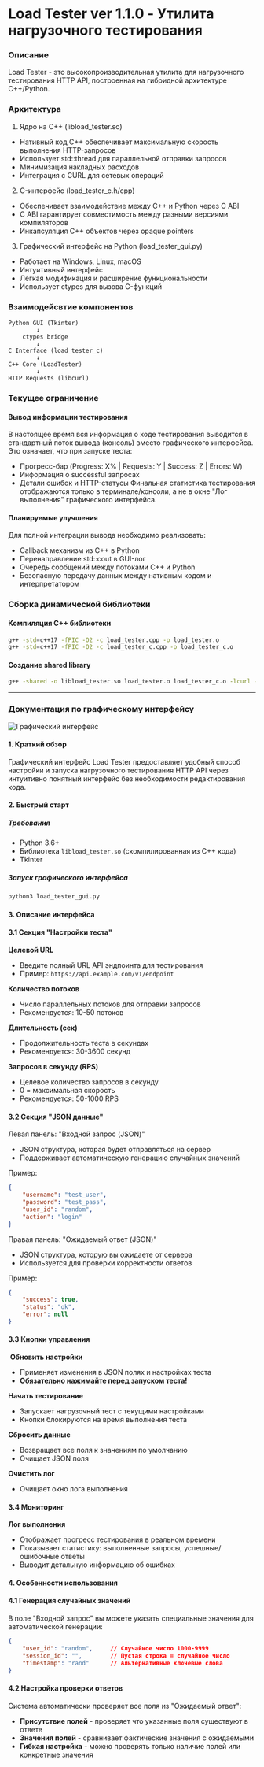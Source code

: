 
# Load Tester ver 1.1.0 - Утилита нагрузочного тестирования

### Описание

Load Tester - это высокопроизводительная утилита для нагрузочного тестирования HTTP API, построенная на гибридной архитектуре C++/Python.

### Архитектура

1. Ядро на C++ (libload_tester.so)
- Нативный код C++ обеспечивает максимальную скорость выполнения HTTP-запросов
- Использует std::thread для параллельной отправки запросов
- Минимизация накладных расходов
- Интеграция с CURL для сетевых операций

2. C-интерфейс (load_tester_c.h/cpp)
- Обеспечивает взаимодействие между C++ и Python через C ABI
- C ABI гарантирует совместимость между разными версиями компиляторов
- Инкапсуляция C++ объектов через opaque pointers

3. Графический интерфейс на Python (load_tester_gui.py)
- Работает на Windows, Linux, macOS
- Интуитивный интерфейс
- Легкая модификация и расширение функциональности
- Использует ctypes для вызова C-функций

### Взаимодейсвтие компонентов

```text
Python GUI (Tkinter)
        ↓
    ctypes bridge
        ↓
C Interface (load_tester_c)
        ↓
C++ Core (LoadTester)
        ↓
HTTP Requests (libcurl)
```
### Текущее ограничение
#### Вывод информации тестирования
В настоящее время вся информация о ходе тестирования выводится в стандартный поток вывода (консоль) вместо графического интерфейса.
Это означает, что при запуске теста:
- Прогресс-бар (Progress: X% | Requests: Y | Success: Z | Errors: W)
- Информация о successful запросах
- Детали ошибок и HTTP-статусы
Финальная статистика тестирования отображаются только в терминале/консоли, а не в окне "Лог выполнения" графического интерфейса.

#### Планируемые улучшения
Для полной интеграции вывода необходимо реализовать:
- Callback механизм из C++ в Python
- Перенаправление std::cout в GUI-лог
- Очередь сообщений между потоками C++ и Python
- Безопасную передачу данных между нативным кодом и интерпретатором

### Сборка динамической библиотеки

#### Компиляция C++ библиотеки
```bash
g++ -std=c++17 -fPIC -O2 -c load_tester.cpp -o load_tester.o
g++ -std=c++17 -fPIC -O2 -c load_tester_c.cpp -o load_tester_c.o
```

#### Создание shared library
```bash
g++ -shared -o libload_tester.so load_tester.o load_tester_c.o -lcurl -ljsoncpp -lpthread
```
---
### Документация по графическому интерфейсу 

![Графический интерфейс](./GUI_image.PNG)

#### 1. Краткий обзор

Графический интерфейс Load Tester предоставляет удобный способ настройки и запуска нагрузочного тестирования HTTP API через интуитивно понятный интерфейс без необходимости редактирования кода.
#### 2. Быстрый старт
##### Требования
- Python 3.6+
- Библиотека `libload_tester.so` (скомпилированная из C++ кода)
- Tkinter
##### Запуск графического интерфейса
```bash
python3 load_tester_gui.py
```
#### 3. Описание интерфейса

#### 3.1 Секция "Настройки теста"

**Целевой URL**
- Введите полный URL API эндпоинта для тестирования
- Пример: `https://api.example.com/v1/endpoint`    

**Количество потоков**
- Число параллельных потоков для отправки запросов
- Рекомендуется: 10-50 потоков

**Длительность (сек)**
- Продолжительность теста в секундах
- Рекомендуется: 30-3600 секунд

**Запросов в секунду (RPS)**
- Целевое количество запросов в секунду
- 0 = максимальная скорость
- Рекомендуется: 50-1000 RPS
#### 3.2 Секция "JSON данные"

 Левая панель: "Входной запрос (JSON)"
- JSON структура, которая будет отправляться на сервер
- Поддерживает автоматическую генерацию случайных значений

Пример:
```json
{
    "username": "test_user",
    "password": "test_pass",
    "user_id": "random",
    "action": "login"
}
```

Правая панель: "Ожидаемый ответ (JSON)"
- JSON структура, которую вы ожидаете от сервера
- Используется для проверки корректности ответов

Пример:
```json
{
    "success": true,
    "status": "ok",
    "error": null
}
```

#### 3.3 Кнопки управления

 **Обновить настройки**
- Применяет изменения в JSON полях и настройках теста
- **Обязательно нажимайте перед запуском теста!**

**Начать тестирование**
- Запускает нагрузочный тест с текущими настройками
- Кнопки блокируются на время выполнения теста

**Сбросить данные**
- Возвращает все поля к значениям по умолчанию
- Очищает JSON поля

**Очистить лог**
- Очищает окно лога выполнения
#### 3.4 Мониторинг

**Лог выполнения**
- Отображает прогресс тестирования в реальном времени
- Показывает статистику: выполненные запросы, успешные/ошибочные ответы
- Выводит детальную информацию об ошибках

#### 4. Особенности использования

#### 4.1 Генерация случайных значений

В поле "Входной запрос" вы можете указать специальные значения для автоматической генерации:
```json
{
    "user_id": "random",     // Случайное число 1000-9999
    "session_id": "",        // Пустая строка = случайное число
    "timestamp": "rand"      // Альтернативные ключевые слова
}
```

#### 4.2 Настройка проверки ответов

Система автоматически проверяет все поля из "Ожидаемый ответ":
- **Присутствие полей** - проверяет что указанные поля существуют в ответе
- **Значения полей** - сравнивает фактические значения с ожидаемыми
- **Гибкая настройка** - можно проверять только наличие полей или конкретные значения

